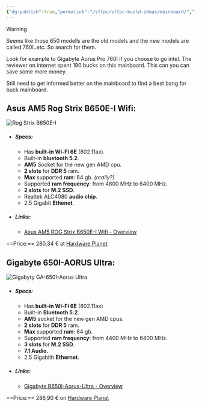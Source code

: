 ```yaml
---
{"dg-publish":true,"permalink":"/sffpc/sffpc-build-ideas/mainboard/","tags":["sffpc"],"noteIcon":""}
---
```


> [!warning]
> Seems like those 650 modells are the old models and the new models are called 760I..etc. So search for them.
> 
> Look for example to Gigabyte Aorus Pro 760I if you choose to go intel. The reviewer on internet spent 190 bucks on this mainboard. This can you can save some more money.

Still need to get informed better on the mainboard to find a best bang for buck mainboard.

## Asus AM5 Rog Strix B650E-I Wifi:
![Rog Strix B650E-I](https://dlcdnwebimgs.asus.com/files/media/B21F5C75-0BAA-4FEB-8CFF-0116FE56039F/v1/img/kv/ROG-Strix-B650E-I-Gaming.png)
- ##### Specs:
	- Has **built-in Wi-Fi 6E** (802.11ax).
	- Built-in **bluetooth 5.2**.
	- **AM5** Socket for the new gen AMD cpu.
	- **2 slots** for **DDR 5** ram.
	- **Max** supported **ram**: 64 gb. *(really?)*
	- Supported **ram frequency**: from 4800 MHz to 6400 MHz.
	- **2 slots** for **M.2 SSD**.
	- Realtek ALC4080 **audio chip**.
	- 2.5 Gigabit **Ethenet**.
- ##### Links:
	- [Asus AM5 ROG Strix B650E-I Wifi - Overview](https://rog.asus.com/it/motherboards/rog-strix/rog-strix-b650e-i-gaming-wifi-model/)

==Price:== 280,34 € at [Hardware Planet](https://www.hardware-planet.it/schede-madri-socket-am5-amd/92979-vendita-schede-madri-socket-am5-amd-asus-am5-rog-strix-b650e-i-gaming-wifi-90mb1bi0-m0eay0-4711081957881.html)

## Gigabyte 650I-AORUS Ultra:
![Gigabyty GA-650I-Aorus Ultra](https://www.gigabyte.com/FileUpload/Global/KeyFeature/2226/innergigabyteimages/box.png)
- ##### Specs:
	- Has **built-in Wi-Fi 6E** (802.11ax)
	- Built-in **Bluetooth 5.2**.
	- **AM5** socket for the new gen AMD cpus.
	- **2 slots** for **DDR 5** ram.
	- **Max** supported **ram**: 64 gb.
	- Supported **ram frequency**: from 4400 MHz to 6400 MHz.
	- **3 slots** for **M.2 SSD**.
	- **7.1 Audio**.
	- 2.5 Gigabith **Ethernet**.
- ##### Links:
	- [Gigabyte B650I-Aorus-Ultra - Overview](https://www.gigabyte.com/Motherboard/B650I-AORUS-ULTRA#kf)

==Price:== 286,90 € on [Hardware Planet](https://www.hardware-planet.it/schede-madri-socket-am5-amd/94779-vendita-schede-madri-socket-am5-amd-gigabyte-ga-b650i-aorus-ultra-b650i-aorus-ultra-4719331850425.html)
